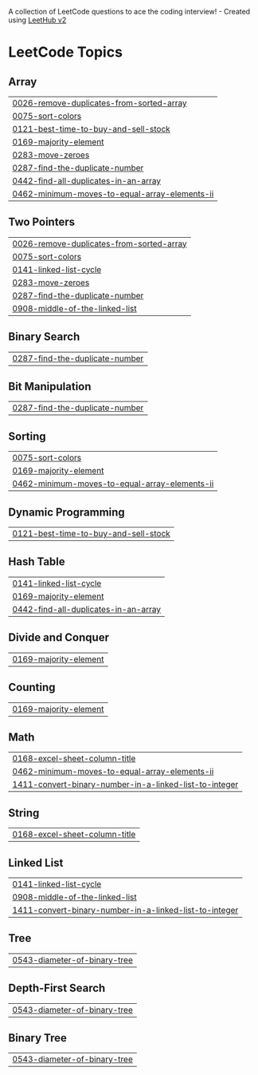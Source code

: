 A collection of LeetCode questions to ace the coding interview! - Created using [LeetHub v2](https://github.com/arunbhardwaj/LeetHub-2.0)
<!---LeetCode Topics Start-->
# LeetCode Topics
## Array
|  |
| ------- |
| [0026-remove-duplicates-from-sorted-array](https://github.com/Subby575/-CrackYourInternship/tree/master/0026-remove-duplicates-from-sorted-array) |
| [0075-sort-colors](https://github.com/Subby575/-CrackYourInternship/tree/master/0075-sort-colors) |
| [0121-best-time-to-buy-and-sell-stock](https://github.com/Subby575/-CrackYourInternship/tree/master/0121-best-time-to-buy-and-sell-stock) |
| [0169-majority-element](https://github.com/Subby575/-CrackYourInternship/tree/master/0169-majority-element) |
| [0283-move-zeroes](https://github.com/Subby575/-CrackYourInternship/tree/master/0283-move-zeroes) |
| [0287-find-the-duplicate-number](https://github.com/Subby575/-CrackYourInternship/tree/master/0287-find-the-duplicate-number) |
| [0442-find-all-duplicates-in-an-array](https://github.com/Subby575/-CrackYourInternship/tree/master/0442-find-all-duplicates-in-an-array) |
| [0462-minimum-moves-to-equal-array-elements-ii](https://github.com/Subby575/-CrackYourInternship/tree/master/0462-minimum-moves-to-equal-array-elements-ii) |
## Two Pointers
|  |
| ------- |
| [0026-remove-duplicates-from-sorted-array](https://github.com/Subby575/-CrackYourInternship/tree/master/0026-remove-duplicates-from-sorted-array) |
| [0075-sort-colors](https://github.com/Subby575/-CrackYourInternship/tree/master/0075-sort-colors) |
| [0141-linked-list-cycle](https://github.com/Subby575/-CrackYourInternship/tree/master/0141-linked-list-cycle) |
| [0283-move-zeroes](https://github.com/Subby575/-CrackYourInternship/tree/master/0283-move-zeroes) |
| [0287-find-the-duplicate-number](https://github.com/Subby575/-CrackYourInternship/tree/master/0287-find-the-duplicate-number) |
| [0908-middle-of-the-linked-list](https://github.com/Subby575/-CrackYourInternship/tree/master/0908-middle-of-the-linked-list) |
## Binary Search
|  |
| ------- |
| [0287-find-the-duplicate-number](https://github.com/Subby575/-CrackYourInternship/tree/master/0287-find-the-duplicate-number) |
## Bit Manipulation
|  |
| ------- |
| [0287-find-the-duplicate-number](https://github.com/Subby575/-CrackYourInternship/tree/master/0287-find-the-duplicate-number) |
## Sorting
|  |
| ------- |
| [0075-sort-colors](https://github.com/Subby575/-CrackYourInternship/tree/master/0075-sort-colors) |
| [0169-majority-element](https://github.com/Subby575/-CrackYourInternship/tree/master/0169-majority-element) |
| [0462-minimum-moves-to-equal-array-elements-ii](https://github.com/Subby575/-CrackYourInternship/tree/master/0462-minimum-moves-to-equal-array-elements-ii) |
## Dynamic Programming
|  |
| ------- |
| [0121-best-time-to-buy-and-sell-stock](https://github.com/Subby575/-CrackYourInternship/tree/master/0121-best-time-to-buy-and-sell-stock) |
## Hash Table
|  |
| ------- |
| [0141-linked-list-cycle](https://github.com/Subby575/-CrackYourInternship/tree/master/0141-linked-list-cycle) |
| [0169-majority-element](https://github.com/Subby575/-CrackYourInternship/tree/master/0169-majority-element) |
| [0442-find-all-duplicates-in-an-array](https://github.com/Subby575/-CrackYourInternship/tree/master/0442-find-all-duplicates-in-an-array) |
## Divide and Conquer
|  |
| ------- |
| [0169-majority-element](https://github.com/Subby575/-CrackYourInternship/tree/master/0169-majority-element) |
## Counting
|  |
| ------- |
| [0169-majority-element](https://github.com/Subby575/-CrackYourInternship/tree/master/0169-majority-element) |
## Math
|  |
| ------- |
| [0168-excel-sheet-column-title](https://github.com/Subby575/-CrackYourInternship/tree/master/0168-excel-sheet-column-title) |
| [0462-minimum-moves-to-equal-array-elements-ii](https://github.com/Subby575/-CrackYourInternship/tree/master/0462-minimum-moves-to-equal-array-elements-ii) |
| [1411-convert-binary-number-in-a-linked-list-to-integer](https://github.com/Subby575/-CrackYourInternship/tree/master/1411-convert-binary-number-in-a-linked-list-to-integer) |
## String
|  |
| ------- |
| [0168-excel-sheet-column-title](https://github.com/Subby575/-CrackYourInternship/tree/master/0168-excel-sheet-column-title) |
## Linked List
|  |
| ------- |
| [0141-linked-list-cycle](https://github.com/Subby575/-CrackYourInternship/tree/master/0141-linked-list-cycle) |
| [0908-middle-of-the-linked-list](https://github.com/Subby575/-CrackYourInternship/tree/master/0908-middle-of-the-linked-list) |
| [1411-convert-binary-number-in-a-linked-list-to-integer](https://github.com/Subby575/-CrackYourInternship/tree/master/1411-convert-binary-number-in-a-linked-list-to-integer) |
## Tree
|  |
| ------- |
| [0543-diameter-of-binary-tree](https://github.com/Subby575/-CrackYourInternship/tree/master/0543-diameter-of-binary-tree) |
## Depth-First Search
|  |
| ------- |
| [0543-diameter-of-binary-tree](https://github.com/Subby575/-CrackYourInternship/tree/master/0543-diameter-of-binary-tree) |
## Binary Tree
|  |
| ------- |
| [0543-diameter-of-binary-tree](https://github.com/Subby575/-CrackYourInternship/tree/master/0543-diameter-of-binary-tree) |
<!---LeetCode Topics End-->